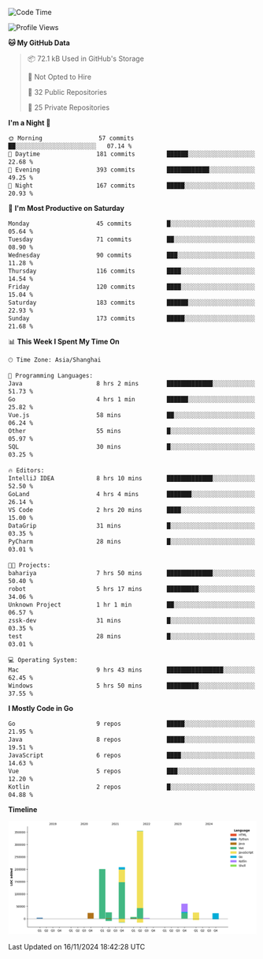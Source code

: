 <!--START_SECTION:waka-->
![Code Time](http://img.shields.io/badge/Code%20Time-2%2C914%20hrs%2059%20mins-blue)

![Profile Views](http://img.shields.io/badge/Profile%20Views-0-blue)

**🐱 My GitHub Data** 

> 📦 72.1 kB Used in GitHub's Storage 
 > 
> 🚫 Not Opted to Hire
 > 
> 📜 32 Public Repositories 
 > 
> 🔑 25 Private Repositories 
 > 
**I'm a Night 🦉** 

```text
🌞 Morning                57 commits          ██░░░░░░░░░░░░░░░░░░░░░░░   07.14 % 
🌆 Daytime                181 commits         ██████░░░░░░░░░░░░░░░░░░░   22.68 % 
🌃 Evening                393 commits         ████████████░░░░░░░░░░░░░   49.25 % 
🌙 Night                  167 commits         █████░░░░░░░░░░░░░░░░░░░░   20.93 % 
```
📅 **I'm Most Productive on Saturday** 

```text
Monday                   45 commits          █░░░░░░░░░░░░░░░░░░░░░░░░   05.64 % 
Tuesday                  71 commits          ██░░░░░░░░░░░░░░░░░░░░░░░   08.90 % 
Wednesday                90 commits          ███░░░░░░░░░░░░░░░░░░░░░░   11.28 % 
Thursday                 116 commits         ████░░░░░░░░░░░░░░░░░░░░░   14.54 % 
Friday                   120 commits         ████░░░░░░░░░░░░░░░░░░░░░   15.04 % 
Saturday                 183 commits         ██████░░░░░░░░░░░░░░░░░░░   22.93 % 
Sunday                   173 commits         █████░░░░░░░░░░░░░░░░░░░░   21.68 % 
```


📊 **This Week I Spent My Time On** 

```text
🕑︎ Time Zone: Asia/Shanghai

💬 Programming Languages: 
Java                     8 hrs 2 mins        █████████████░░░░░░░░░░░░   51.73 % 
Go                       4 hrs 1 min         ██████░░░░░░░░░░░░░░░░░░░   25.82 % 
Vue.js                   58 mins             ██░░░░░░░░░░░░░░░░░░░░░░░   06.24 % 
Other                    55 mins             █░░░░░░░░░░░░░░░░░░░░░░░░   05.97 % 
SQL                      30 mins             █░░░░░░░░░░░░░░░░░░░░░░░░   03.25 % 

🔥 Editors: 
IntelliJ IDEA            8 hrs 10 mins       █████████████░░░░░░░░░░░░   52.50 % 
GoLand                   4 hrs 4 mins        ███████░░░░░░░░░░░░░░░░░░   26.14 % 
VS Code                  2 hrs 20 mins       ████░░░░░░░░░░░░░░░░░░░░░   15.00 % 
DataGrip                 31 mins             █░░░░░░░░░░░░░░░░░░░░░░░░   03.35 % 
PyCharm                  28 mins             █░░░░░░░░░░░░░░░░░░░░░░░░   03.01 % 

🐱‍💻 Projects: 
bahariya                 7 hrs 50 mins       █████████████░░░░░░░░░░░░   50.40 % 
robot                    5 hrs 17 mins       █████████░░░░░░░░░░░░░░░░   34.06 % 
Unknown Project          1 hr 1 min          ██░░░░░░░░░░░░░░░░░░░░░░░   06.57 % 
zssk-dev                 31 mins             █░░░░░░░░░░░░░░░░░░░░░░░░   03.35 % 
test                     28 mins             █░░░░░░░░░░░░░░░░░░░░░░░░   03.01 % 

💻 Operating System: 
Mac                      9 hrs 43 mins       ████████████████░░░░░░░░░   62.45 % 
Windows                  5 hrs 50 mins       █████████░░░░░░░░░░░░░░░░   37.55 % 
```

**I Mostly Code in Go** 

```text
Go                       9 repos             █████░░░░░░░░░░░░░░░░░░░░   21.95 % 
Java                     8 repos             █████░░░░░░░░░░░░░░░░░░░░   19.51 % 
JavaScript               6 repos             ████░░░░░░░░░░░░░░░░░░░░░   14.63 % 
Vue                      5 repos             ███░░░░░░░░░░░░░░░░░░░░░░   12.20 % 
Kotlin                   2 repos             █░░░░░░░░░░░░░░░░░░░░░░░░   04.88 % 
```



**Timeline**

![Lines of Code chart](https://raw.githubusercontent.com/youtiaoguagua/youtiaoguagua/master/assets/bar_graph.png)


 Last Updated on 16/11/2024 18:42:28 UTC
<!--END_SECTION:waka-->